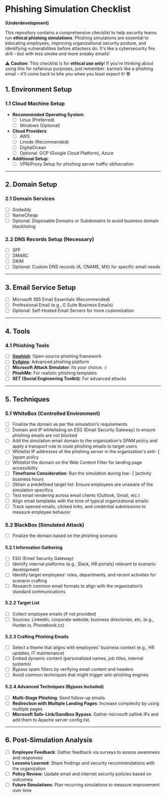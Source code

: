# Phishing Simulation Checklist
**(Underdevelopment)**

This repository contains a comprehensive checklist to help security teams run **ethical phishing simulations**. Phishing simulations are essential to educating employees, improving organizational security posture, and identifying vulnerabilities before attackers do. It's like a cybersecurity fire drill – but with less smoke and more sneaky emails!

⚠️ **Caution**: This checklist is for **ethical use only**! If you're thinking about using this for nefarious purposes, just remember: karma’s like a phishing email – it’ll come back to bite you when you least expect it! 😎


## 1. Environment Setup

### 1.1 Cloud Machine Setup
- **Recommended Operating System**: 
  - [ ] Linux (Preferred)
  - [ ] Windows (Optional)
- **Cloud Providers**:
  - [ ] AWS
  - [ ] Linode (Recommended)
  - [ ] DigitalOcean
  - [ ] Optional: GCP (Google Cloud Platform), Azure
- **Additional Setup**:
  - [ ] VPN/Proxy Setup for phishing server traffic obfuscation

--- 

## 2. Domain Setup

### 2.1 Domain Services
- [ ] Godaddy
- [ ] NameCheap
- [ ] Optional: Disposable Domains or Subdomains to avoid business domain blacklisting

### 2.2 DNS Records Setup (Necessary)
- [ ] SPF
- [ ] DMARC
- [ ] DKIM
- [ ] Optional: Custom DNS records (A, CNAME, MX) for specific email needs

--- 

## 3. Email Service Setup
- [ ] Microsoft 365 Email Essentials (Recommended)
- [ ] Professional Email (e.g., G Suite Business Emails)
- [ ] Optional: Self-Hosted Email Servers for more customization

---

## 4. Tools

### 4.1 Phishing Tools
- [ ] **[Gophish](https://getgophish.com/)**: Open-source phishing framework
- [ ] **[Evilginx](https://github.com/kgretzky/evilginx2)**: Advanced phishing platform
- [ ] **Microsoft Attack Simulator**: Its your choice. :)
- [ ] **PhishMe**: For realistic phishing templates
- [ ] **SET (Social Engineering Toolkit)**: For advanced attacks

---

## 5. Techniques

### 5.1 WhiteBox (Controlled Environment)
- [ ] Finalize the domain as per the simulation's requirements
- [ ] Domain and IP whitelisting on ESG (Email Security Gateway) to ensure phishing emails are not blocked
- [ ] Add the simulation email domain to the organization's SPAM policy and apply a transport rule to route phishing emails to target users
- [ ] Whitelist IP addresses of the phishing server in the organization's anti- [ ]spam policy
- [ ] Whitelist the domain on the Web Content Filter for landing page accessibility
- [ ] **Timeframe Consideration**: Run the simulation during low- [ ]activity business hours
- [ ] Obtain a predefined target list: Ensure employees are unaware of the simulation specifics
- [ ] Test email rendering across email clients (Outlook, Gmail, etc.)
- [ ] Align email templates with the tone of typical organizational emails
- [ ] Track opened emails, clicked links, and credential submissions to measure employee behavior

### 5.2 BlackBox (Simulated Attack)
- [ ] Finalize the domain based on the phishing scenario

#### 5.2.1 Information Gathering
- [ ] ESG (Email Security Gateway) 
- [ ] Identify internal platforms (e.g., Slack, HR portals) relevant to scenario development
- [ ] Identify target employees' roles, departments, and recent activities for scenario crafting
- [ ] Research common email formats to align with the organization’s standard communications

#### 5.2.2 Target List
- [ ] Collect employee emails (if not provided)
- [ ] Sources: LinkedIn, corporate website, business directories, etc. (e.g., Hunter.io, Phonebook.cz)

#### 5.2.3 Crafting Phishing Emails
- [ ] Select a theme that aligns with employees' business context (e.g., HR updates, IT maintenance)
- [ ] Embed dynamic content (personalized names, job titles, internal systems)
- [ ] Bypass spam filters by verifying email content and headers
- [ ] Avoid common techniques that might trigger anti-phishing engines

#### 5.2.4 Advanced Techniques (Bypass Included)
- [ ] **Multi-Stage Phishing**: Send follow-up emails 
- [ ] **Redirection with Multiple Landing Pages**: Increase complexity by using multiple pages
- [ ] **Microsoft Safe-Link/Sandbox Bypass**: Gather microsoft saflink IPs and add them to Apache server config list.

---

## 6. Post-Simulation Analysis
- [ ] **Employee Feedback**: Gather feedback via surveys to assess awareness and responses
- [ ] **Lessons Learned**: Share findings and security recommendations with the organization
- [ ] **Policy Review**: Update email and internet security policies based on outcomes
- [ ] **Future Simulations**: Plan recurring simulations to measure improvement over time
